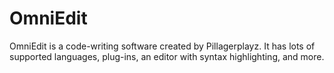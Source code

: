 # OmniEdit
OmniEdit is a code-writing software created by Pillagerplayz. It has lots of supported languages, plug-ins, an editor with syntax highlighting, and more.
